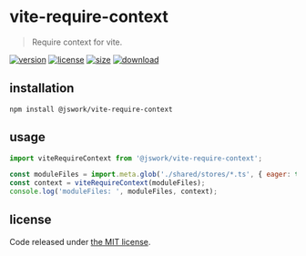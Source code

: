 # vite-require-context
> Require context for vite.

[![version][version-image]][version-url]
[![license][license-image]][license-url]
[![size][size-image]][size-url]
[![download][download-image]][download-url]

## installation
```shell
npm install @jswork/vite-require-context
```

## usage
```js
import viteRequireContext from '@jswork/vite-require-context';

const moduleFiles = import.meta.glob('./shared/stores/*.ts', { eager: true });
const context = viteRequireContext(moduleFiles);
console.log('moduleFiles: ', moduleFiles, context);
```

## license
Code released under [the MIT license](https://github.com/afeiship/vite-require-context/blob/master/LICENSE.txt).

[version-image]: https://img.shields.io/npm/v/@jswork/vite-require-context
[version-url]: https://npmjs.org/package/@jswork/vite-require-context

[license-image]: https://img.shields.io/npm/l/@jswork/vite-require-context
[license-url]: https://github.com/afeiship/vite-require-context/blob/master/LICENSE.txt

[size-image]: https://img.shields.io/bundlephobia/minzip/@jswork/vite-require-context
[size-url]: https://github.com/afeiship/vite-require-context/blob/master/dist/vite-require-context.min.js

[download-image]: https://img.shields.io/npm/dm/@jswork/vite-require-context
[download-url]: https://www.npmjs.com/package/@jswork/vite-require-context
